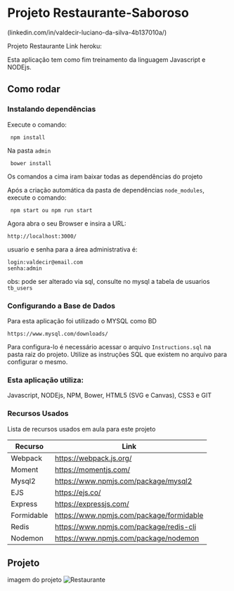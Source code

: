 # Projeto Restaurante-Saboroso

(linkedin.com/in/valdecir-luciano-da-silva-4b137010a/)

Projeto Restaurante
Link heroku:

Esta aplicação tem como fim treinamento da linguagem Javascript e NODEjs.

## Como rodar

### Instalando dependências

Execute o comando:
```
 npm install
```
Na pasta `admin`
```
 bower install
```
Os comandos a cima iram baixar todas as dependências do projeto

Após a criação automática da pasta de dependências `node_modules`, execute o comando:
```
 npm start ou npm run start
```
Agora abra o seu Browser e insira a URL:
```
http://localhost:3000/
```
usuario e senha para a área administrativa é:
```
login:valdecir@email.com
senha:admin
```

obs: pode ser alterado via sql, consulte no mysql a tabela de usuarios `tb_users`

### Configurando a Base de Dados

Para esta aplicação foi utilizado o MYSQL como BD
```
https://www.mysql.com/downloads/
```
Para configura-lo é necessário acessar o arquivo `Instructions.sql` na pasta raiz do projeto.
Utilize as instruções SQL que existem no arquivo para configurar o mesmo.

### Esta aplicação utiliza: 

Javascript, NODEjs, NPM, Bower, HTML5 (SVG e Canvas), CSS3 e GIT

### Recursos Usados

Lista de recursos usados em aula para este projeto

| Recurso | Link |
| ------ | ------ |
| Webpack | https://webpack.js.org/ |
| Moment | https://momentjs.com/ |
| Mysql2 | https://www.npmjs.com/package/mysql2 |
| EJS | https://ejs.co/ |   
| Express | https://expressjs.com/ |
| Formidable | https://www.npmjs.com/package/formidable |
| Redis | https://www.npmjs.com/package/redis-cli |
| Nodemon | https://www.npmjs.com/package/nodemon |


## Projeto
imagem do projeto
![Restaurante](https://)
